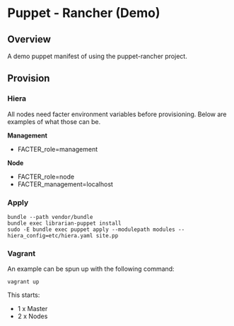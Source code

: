 Puppet - Rancher (Demo)
=======================

## Overview

A demo puppet manifest of using the puppet-rancher project.

## Provision

### Hiera

All nodes need facter environment variables before provisioning. Below are examples of what those can be.

**Management**

* FACTER_role=management

**Node**

* FACTER_role=node
* FACTER_management=localhost

### Apply

```
bundle --path vendor/bundle
bundle exec librarian-puppet install
sudo -E bundle exec puppet apply --modulepath modules --hiera_config=etc/hiera.yaml site.pp
```

### Vagrant

An example can be spun up with the following command:

```
vagrant up
```
This starts:
* 1 x Master
* 2 x Nodes
